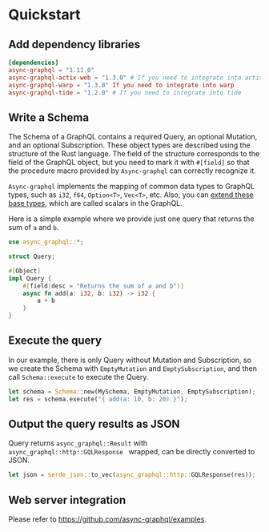# Quickstart

## Add dependency libraries

```toml
[dependencies]
async-graphql = "1.11.0"
async-graphql-actix-web = "1.3.0" # If you need to integrate into actix-web
async-graphql-warp = "1.3.0" If you need to integrate into warp
async-graphql-tide = "1.2.0" # If you need to integrate into tide
```

## Write a Schema

The Schema of a GraphQL contains a required Query, an optional Mutation, and an optional Subscription. These object types are described using the structure of the Rust language. The field of the structure corresponds to the field of the GraphQL object, but you need to mark it with `#[field]` so that the procedure macro provided by `Async-graphql` can correctly recognize it.

`Async-graphql` implements the mapping of common data types to GraphQL types, such as `i32`, `f64`, `Option<T>`, `Vec<T>`, etc. Also, you can [extend these base types](custom_scalars.md), which are called scalars in the GraphQL.

Here is a simple example where we provide just one query that returns the sum of `a` and `b`.

```rust
use async_graphql::*;

struct Query;

#[Object]
impl Query {
    #[field(desc = "Returns the sum of a and b")]
    async fn add(a: i32, b: i32) -> i32 {
        a + b
    }
}

```

## Execute the query

In our example, there is only Query without Mutation and Subscription, so we create the Schema with `EmptyMutation` and `EmptySubscription`, and then call `Schema::execute` to execute the Query.

```rust
let schema = Schema::new(MySchema, EmptyMutation, EmptySubscription);
let res = schema.execute("{ add(a: 10, b: 20) }");
```

## Output the query results as JSON

Query returns `async_graphql::Result` with `async_graphql::http::GQLResponse ` wrapped, can be directly converted to JSON.

```rust
let json = serde_json::to_vec(async_graphql::http::GQLResponse(res));
```

## Web server integration

Please refer to https://github.com/async-graphql/examples.